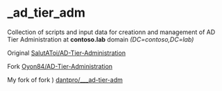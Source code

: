 # _ad_tier_adm
Collection of scripts and input data for creationn and management of AD Tier Administration at __contoso.lab__ domain _(DC=contoso,DC=lab)_

Original [SalutAToi/AD-Tier-Administration](https://github.com/SalutAToi/AD-Tier-Administration)  

Fork [Oyon84/AD-Tier-Administration](https://github.com/Oyon84/AD-Tier-Administration)  

My fork of fork ) [dantpro/___ad-tier-adm](https://github.com/dantpro/___ad-tier-adm)  

